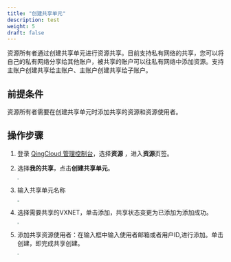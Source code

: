 ```yaml
---
title: "创建共享单元"
description: test
weight: 5
draft: false
---
```


资源所有者通过创建共享单元进行资源共享。目前支持私有网络的共享，您可以将自己的私有网络分享给其他账户，被共享的账户可以往私有网络中添加资源。支持主账户创建共享给主账户、主账户创建共享给子账户。

## 前提条件

资源所有者需要在创建共享单元时添加共享的资源和资源使用者。

## 操作步骤

1. 登录 [QingCloud 管理控制台](https://console.qingcloud.com/login)，选择**资源** ，进入**资源**页签。

2. 选择**我的共享**，点击**创建共享单元**。

   <img src="../../_images/rs_2.png" style="zoom:19%;" />

3. 输入共享单元名称

   <img src="../../_images/rs_3.png" style="zoom:28%;" />

4. 选择需要共享的VXNET，单击添加，共享状态变更为已添加为添加成功。

   <img src="../../_images/rs_4.png" style="zoom:22%;" />

5. 添加共享资源使用者：在输入框中输入使用者邮箱或者用户ID,进行添加。单击创建，即完成共享创建。

   <img src="../../_images/rs_5.png" style="zoom:22%;" />
